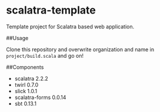 scalatra-template
=================

Template project for Scalatra based web application.

##Usage

Clone this repository and overwrite organization and name in `project/build.scala` and go on!

##Components

* scalatra 2.2.2
* twirl 0.7.0
* slick 1.0.1
* scalatra-forms 0.0.14
* sbt 0.13.1
